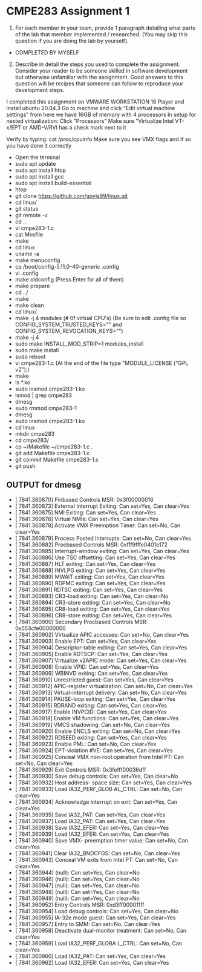 # CMPE283 Assignment 1

1. For each member in your team, provide 1 paragraph detailing what parts of the lab that member 
implemented / researched. (You may skip this question if you are doing the lab by yourself).
- COMPLETED BY MYSELF

2. Describe in detail the steps you used to complete the assignment. Consider your reader to be someone 
skilled in software development but otherwise unfamiliar with the assignment. Good answers to this 
question will be recipes that someone can follow to reproduce your development steps.

I completed this assignment on VMWARE WORKSTATION 16 Player and install ubuntu 20.04.3
Go to machine and click "Edit virtual machine settings" from here we have 16GB of memory with 4 processors
In setup for nested virtualization:
Click "Processors"
Make sure "Virtualize Intel VT-x/EPT or AMD-V/RVI has a check mark next to it

Verify by typing: cat /proc/cpuinfo
Make sure you see VMX flags and if so you have done it correctly

- Open the terminal
- sudo apt update
- sudo apt install htop
- sudo apt install gcc
- sudo apt install build-essential
- htop
- git clone https://github.com/govis99/linux.git
- cd linux/
- git status
- git remote -v
- cd ..
- vi cmpe283-1.c
- cat Mkefile
- make
- cd linux
- uname -a
- make menuconfig
- cp /boot/config-5.11.0-40-generic .config
- vi .config
- make oldconfig (Press Enter for all of them)
- make prepare
- cd ../
- make
- make clean
- cd linux/
- make -j 4 modules (# 0f virtual CPU's)  (Be sure to edit .config file so CONFIG_SYSTEM_TRUSTED_KEYS="" and CONFIG_SYSTEM_REVOCATION_KEYS="")
- make -j 4
- sudo make INSTALL_MOD_STRIP=1 modules_install  
- sudo make install
- sudo reboot
- vi cmpe283-1.c
(At the end of the file type "MODULE_LICENSE ("GPL v2");)
- make
- ls *.ko
- sudo insmod cmpe283-1.ko 
- lsmod | grep cmpe283
- dmesg
- sudo rmmod cmpe283-1
- dmesg
- sudo insmod cmpe283-1.ko
- cd linux
- mkdir cmpe283
- cd cmpe283/
- cp ~/Makefile ~/cmpe283-1.c .
- git add Makefile cmpe283-1.c
- git commit Makefile cmpe283-1.c
- git push

## OUTPUT for dmesg
- [ 7841.360870] Pinbased Controls MSR: 0x3f00000016
- [ 7841.360873]   External Interrupt Exiting: Can set=Yes, Can clear=Yes
- [ 7841.360875]   NMI Exiting: Can set=Yes, Can clear=Yes
- [ 7841.360876]   Virtual NMIs: Can set=Yes, Can clear=Yes
- [ 7841.360878]   Activate VMX Preemption Timer: Can set=No, Can clear=Yes
- [ 7841.360879]   Process Posted Interrupts: Can set=No, Can clear=Yes
- [ 7841.360882] Procbased Controls MSR: 0xfff9fffe0401e172
- [ 7841.360885]   Interrupt-window exiting: Can set=Yes, Can clear=Yes
- [ 7841.360886]   Use TSC offsetting: Can set=Yes, Can clear=Yes
- [ 7841.360887]   HLT exiting: Can set=Yes, Can clear=Yes
- [ 7841.360888]   INVLPG exiting: Can set=Yes, Can clear=Yes
- [ 7841.360889]   MWAIT exiting: Can set=Yes, Can clear=Yes
- [ 7841.360890]   RDPMC exiting: Can set=Yes, Can clear=Yes
- [ 7841.360891]   RDTSC exiting: Can set=Yes, Can clear=Yes
- [ 7841.360893]   CR3-load exiting: Can set=Yes, Can clear=No
- [ 7841.360894]   CR3-store exiting: Can set=Yes, Can clear=No
- [ 7841.360895]   CR8-load exiting: Can set=Yes, Can clear=Yes
- [ 7841.360896]   CR8-store exiting: Can set=Yes, Can clear=Yes
- [ 7841.360900] Secondary Procbased Controls MSR: 0x553cfe00000000
- [ 7841.360902]   Virtualize APIC accesses: Can set=No, Can clear=Yes
- [ 7841.360903]   Enable EPT: Can set=Yes, Can clear=Yes
- [ 7841.360904]   Descriptor-table exiting: Can set=Yes, Can clear=Yes
- [ 7841.360905]   Enable RDTSCP: Can set=Yes, Can clear=Yes
- [ 7841.360907]   Virtualize x2APIC mode: Can set=Yes, Can clear=Yes
- [ 7841.360908]   Enable VPID: Can set=Yes, Can clear=Yes
- [ 7841.360909]   WBINVD exiting: Can set=Yes, Can clear=Yes
- [ 7841.360910]   Unrestricted guest: Can set=Yes, Can clear=Yes
- [ 7841.360912]   APIC-register virtualization: Can set=No, Can clear=Yes
- [ 7841.360913]   Virtual-interrupt delivery: Can set=No, Can clear=Yes
- [ 7841.360914]   PAUSE-loop exiting: Can set=Yes, Can clear=Yes
- [ 7841.360915]   RDRAND exiting: Can set=Yes, Can clear=Yes
- [ 7841.360917]   Enable INVPCID: Can set=Yes, Can clear=Yes
- [ 7841.360918]   Enable VM functions: Can set=Yes, Can clear=Yes
- [ 7841.360919]   VMCS shadowing: Can set=No, Can clear=Yes
- [ 7841.360920]   Enable ENCLS exiting: Can set=No, Can clear=Yes
- [ 7841.360922]   RDSEED exiting: Can set=Yes, Can clear=Yes
- [ 7841.360923]   Enable PML: Can set=No, Can clear=Yes
- [ 7841.360924]   EPT-violation #VE: Can set=Yes, Can clear=Yes
- [ 7841.360925]   Conceal VMX non-root operation from Intel PT: Can set=No, Can clear=Yes
- [ 7841.360929] Exit Controls MSR: 0x3fefff00036dff
- [ 7841.360930]   Save debug controls: Can set=Yes, Can clear=No
- [ 7841.360932]   Host address- space size: Can set=Yes, Can clear=Yes
- [ 7841.360933]   Load IA32_PERF_GLOB AL_CTRL: Can set=No, Can clear=Yes
- [ 7841.360934]   Acknowledge interrupt on exit: Can set=Yes, Can clear=Yes
- [ 7841.360935]   Save IA32_PAT: Can set=Yes, Can clear=Yes
- [ 7841.360937]   Load IA32_PAT: Can set=Yes, Can clear=Yes
- [ 7841.360938]   Save IA32_EFER: Can set=Yes, Can clear=Yes
- [ 7841.360939]   Load IA32_EFER: Can set=Yes, Can clear=Yes
- [ 7841.360940]   Save VMX- preemption timer value: Can set=No, Can clear=Yes
- [ 7841.360941]   Clear IA32_BNDCFGS: Can set=No, Can clear=Yes
- [ 7841.360943]   Conceal VM exits from Intel PT: Can set=No, Can clear=Yes
- [ 7841.360944]   (null): Can set=Yes, Can clear=No
- [ 7841.360946]   (null): Can set=Yes, Can clear=No
- [ 7841.360947]   (null): Can set=Yes, Can clear=No
- [ 7841.360948]   (null): Can set=Yes, Can clear=No
- [ 7841.360949]   (null): Can set=Yes, Can clear=No
- [ 7841.360952] Entry Controls MSR: 0xd3ff000011ff
- [ 7841.360954]   Load debug controls: Can set=Yes, Can clear=No
- [ 7841.360955]   IA-32e mode guest: Can set=Yes, Can clear=Yes
- [ 7841.360957]   Entry to SMM: Can set=No, Can clear=Yes
- [ 7841.360958]   Deactivate dual-monitor treatment: Can set=No, Can clear=Yes
- [ 7841.360959]   Load IA32_PERF_GLOBA L_CTRL: Can set=No, Can clear=Yes
- [ 7841.360960]   Load IA32_PAT: Can set=Yes, Can clear=Yes
- [ 7841.360962]   Load IA32_EFER: Can set=Yes, Can clear=Yes
